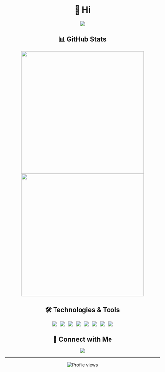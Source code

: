 <div align="center">

# 👋 Hi

<p>
  <img src="https://readme-typing-svg.herokuapp.com/?lines=Welcome+to+my+GitHub+Profile;Full+Stack+Developer;Always+learning+new+things&center=true&width=380&height=45">
</p>

## 📊 GitHub Stats

<img src="https://github-readme-stats.vercel.app/api?username=lifefloating&show_icons=true&theme=radical&hide_border=true&bg_color=0D1117" width="400"/>
<img src="https://github-readme-stats.vercel.app/api/top-langs/?username=lifefloating&layout=compact&theme=radical&hide_border=true&bg_color=0D1117" width="400"/>

## 🛠️ Technologies & Tools

<div style="display: flex; align-items: center; justify-content: center; gap: 10px; flex-wrap: wrap;">
  <img src="https://img.shields.io/badge/-JavaScript-F7DF1E?style=for-the-badge&logo=javascript&logoColor=black"/>
  <img src="https://img.shields.io/badge/-TypeScript-3178C6?style=for-the-badge&logo=typescript&logoColor=white"/>
  <img src="https://img.shields.io/badge/-Python-3776AB?style=for-the-badge&logo=python&logoColor=white"/>
  <img src="https://img.shields.io/badge/-Lua-2C2D72?style=for-the-badge&logo=lua&logoColor=white"/>
  <img src="https://img.shields.io/badge/-NestJS-E0234E?style=for-the-badge&logo=nestjs&logoColor=white"/>
  <img src="https://img.shields.io/badge/-Node.js-339933?style=for-the-badge&logo=node.js&logoColor=white"/>
  <img src="https://img.shields.io/badge/-React-61DAFB?style=for-the-badge&logo=react&logoColor=black"/>
  <img src="https://img.shields.io/badge/-Git-F05032?style=for-the-badge&logo=git&logoColor=white"/>
</div>

## 🤝 Connect with Me

<div>
  <a href="https://github.com/lifefloating">
    <img src="https://img.shields.io/badge/-GitHub-181717?style=for-the-badge&logo=github"/>
  </a>
  <!-- Add your other social media links here -->
</div>

---

<img src="https://komarev.com/ghpvc/?username=lifefloating&color=blueviolet&style=for-the-badge" alt="Profile views"/>

</div>
